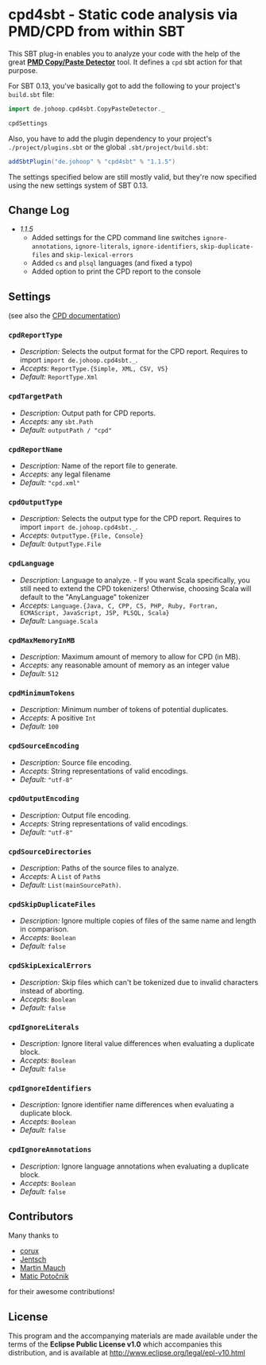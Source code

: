 # cpd4sbt - Static code analysis via PMD/CPD from within SBT

This SBT plug-in enables you to analyze your code with the help of the great **[PMD Copy/Paste Detector](https://pmd.github.io/pmd-5.4.2/usage/cpd-usage.html)** tool. It defines a `cpd` sbt action for that purpose.

For SBT 0.13, you've basically got to add the following to your project's `build.sbt` file:

```scala
import de.johoop.cpd4sbt.CopyPasteDetector._

cpdSettings
```

Also, you have to add the plugin dependency to your project's `./project/plugins.sbt` or the global `.sbt/project/build.sbt`:

```scala
addSbtPlugin("de.johoop" % "cpd4sbt" % "1.1.5")
```

The settings specified below are still mostly valid, but they're now specified using the new settings system of SBT 0.13.

## Change Log

* *1.1.5*
    * Added settings for the CPD command line switches `ignore-annotations`, `ignore-literals`, `ignore-identifiers`, `skip-duplicate-files` and `skip-lexical-errors`
    * Added `cs` and `plsql` languages (and fixed a typo)
    * Added option to print the CPD report to the console

## Settings

(see also the [CPD documentation](http://pmd.sourceforge.net/cpd-usage.html))

### `cpdReportType`

* *Description:* Selects the output format for the CPD report. Requires to import `import de.johoop.cpd4sbt._`.
* *Accepts:* `ReportType.{Simple, XML, CSV, VS}`
* *Default:* `ReportType.Xml`

### `cpdTargetPath`

* *Description:* Output path for CPD reports.
* *Accepts:* any `sbt.Path`
* *Default:* `outputPath / "cpd"`

### `cpdReportName`

* *Description:* Name of the report file to generate.
* *Accepts:* any legal filename
* *Default:* `"cpd.xml"`

### `cpdOutputType`

* *Description:* Selects the output type for the CPD report. Requires to import `import de.johoop.cpd4sbt._`.
* *Accepts:* `OutputType.{File, Console}`
* *Default:* `OutputType.File`

### `cpdLanguage`

* *Description:* Language to analyze. - If you want Scala specifically, you still need to extend the CPD tokenizers! Otherwise, choosing Scala will default to the "AnyLanguage" tokenizer
* *Accepts:* `Language.{Java, C, CPP, CS, PHP, Ruby, Fortran, ECMAScript, JavaScript, JSP, PLSQL, Scala}`
* *Default:* `Language.Scala`

### `cpdMaxMemoryInMB`

* *Description:* Maximum amount of memory to allow for CPD (in MB).
* *Accepts:* any reasonable amount of memory as an integer value
* *Default:* `512`

### `cpdMinimumTokens`

* *Description:* Minimum number of tokens of potential duplicates.
* *Accepts:* A positive `Int`
* *Default:* `100`

### `cpdSourceEncoding`

* *Description:* Source file encoding.
* *Accepts:* String representations of valid encodings.
* *Default:* `"utf-8"`

### `cpdOutputEncoding`

* *Description:* Output file encoding.
* *Accepts:* String representations of valid encodings.
* *Default:* `"utf-8"`

### `cpdSourceDirectories`

* *Description:* Paths of the source files to analyze.
* *Accepts:* A `List` of `Path`s
* *Default:* `List(mainSourcePath)`.

### `cpdSkipDuplicateFiles`

* *Description:* Ignore multiple copies of files of the same name and length in comparison.
* *Accepts:* `Boolean`
* *Default:* `false`

### `cpdSkipLexicalErrors`

* *Description:* Skip files which can't be tokenized due to invalid characters instead of aborting.
* *Accepts:* `Boolean`
* *Default:* `false`

### `cpdIgnoreLiterals`

* *Description:* Ignore literal value differences when evaluating a duplicate block.
* *Accepts:* `Boolean`
* *Default:* `false`

### `cpdIgnoreIdentifiers`

* *Description:* Ignore identifier name differences when evaluating a duplicate block.
* *Accepts:* `Boolean`
* *Default:* `false`

### `cpdIgnoreAnnotations`

* *Description:* Ignore language annotations when evaluating a duplicate block.
* *Accepts:* `Boolean`
* *Default:* `false`

## Contributors

Many thanks to

* [corux](https://github.com/corux)
* [Jentsch](https://github.com/Jentsch)
* [Martin Mauch](https://github.com/nightscape)
* [Matic Potočnik](https://github.com/HairyFotr)

for their awesome contributions!

## License

This program and the accompanying materials are made available under the terms of the **Eclipse Public License v1.0** which accompanies this distribution, and is available at http://www.eclipse.org/legal/epl-v10.html
